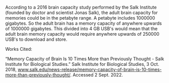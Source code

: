 According to a 2016 brain capacity study performed by the Salk Institute (founded by doctor and scientist Jonas Salk), the adult brain capacity for memories could be in the petabyte range. A petabyte includes 1000000 gigabytes. So the adult brain has a memory capacity of anywhere upwards of 1000000 gigabytes. This divided into 4 GB USB's would mean that the adult brain memory capacity would require anywhere upwards of 250000 USB's to download and store. 

Works Cited:

“Memory Capacity of Brain Is 10 Times More than Previously Thought - Salk Institute for Biological Studies.” Salk Institute for Biological Studies, 3 Oct. 
           2018, www.salk.edu/news-release/memory-capacity-of-brain-is-10-times-more-than-previously-thought/. Accessed 2 Sept. 2022.

‌
